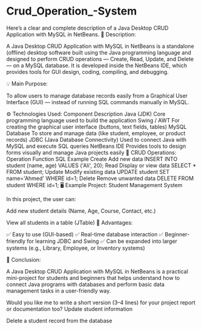 # Crud_Operation_-System
Here’s a clear and complete description of a Java Desktop CRUD Application with MySQL in NetBeans. 
🧠 Description:

A Java Desktop CRUD Application with MySQL in NetBeans is a standalone (offline) desktop software built using the Java programming language and designed to perform CRUD operations — Create, Read, Update, and Delete — on a MySQL database.
It is developed inside the NetBeans IDE, which provides tools for GUI design, coding, compiling, and debugging.

💡 Main Purpose:

To allow users to manage database records easily from a Graphical User Interface (GUI) — instead of running SQL commands manually in MySQL.

⚙️ Technologies Used:
Component	Description
Java (JDK)	Core programming language used to build the application
Swing / AWT	For creating the graphical user interface (buttons, text fields, tables)
MySQL Database	To store and manage data (like student, employee, or product records)
JDBC (Java Database Connectivity)	Used to connect Java with MySQL and execute SQL queries
NetBeans IDE	Provides tools to design forms visually and manage Java projects easily
🔄 CRUD Operations:
Operation	Function	SQL Example
Create	Add new data	INSERT INTO student (name, age) VALUES ('Ali', 20);
Read	Display or view data	SELECT * FROM student;
Update	Modify existing data	UPDATE student SET name='Ahmed' WHERE id=1;
Delete	Remove unwanted data	DELETE FROM student WHERE id=1;
🖥️ Example Project: Student Management System

In this project, the user can:

Add new student details (Name, Age, Course, Contact, etc.)

View all students in a table (JTable)
🧩 Advantages:

✅ Easy to use (GUI-based)
✅ Real-time database interaction
✅ Beginner-friendly for learning JDBC and Swing
✅ Can be expanded into larger systems (e.g., Library, Employee, or Inventory systems)

🧾 Conclusion:

A Java Desktop CRUD Application with MySQL in NetBeans is a practical mini-project for students and beginners that helps understand how to connect Java programs with databases and perform basic data management tasks in a user-friendly way.

Would you like me to write a short version (3–4 lines) for your project report or documentation too?
Update student information

Delete a student record from the database
